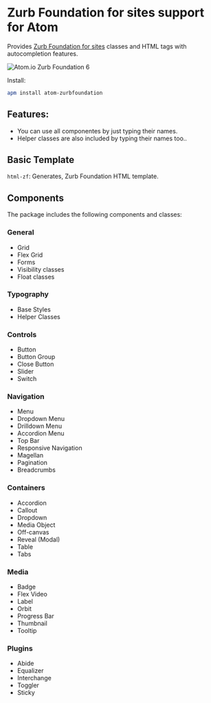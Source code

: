 # Zurb Foundation for sites support for Atom

Provides [Zurb Foundation for sites][1] classes and HTML tags with autocompletion features.

![Atom.io Zurb Foundation 6](https://github.com/GBratsos/atom-zurbfoundation/blob/master/image.jpg?raw=true)

Install:
```bash
apm install atom-zurbfoundation
```

## Features:

  - You can use all componentes by just typing their names.
  - Helper classes are also included by typing their names too..


## Basic Template

  `html-zf`: Generates, Zurb Foundation HTML template.

## Components

The package includes the following components and classes:

### General

  - Grid
  - Flex Grid
  - Forms
  - Visibility classes
  - Float classes

### Typography

  - Base Styles
  - Helper Classes

### Controls

  - Button
  - Button Group
  - Close Button
  - Slider
  - Switch

### Navigation

  - Menu
  - Dropdown Menu
  - Drilldown Menu
  - Accordion Menu
  - Top Bar
  - Responsive Navigation
  - Magellan
  - Pagination
  - Breadcrumbs

### Containers

  - Accordion
  - Callout
  - Dropdown
  - Media Object
  - Off-canvas
  - Reveal (Modal)
  - Table
  - Tabs

### Media

  - Badge
  - Flex Video
  - Label
  - Orbit
  - Progress Bar
  - Thumbnail
  - Tooltip

### Plugins

  - Abide
  - Equalizer
  - Interchange
  - Toggler
  - Sticky   


[1]: http://foundation.zurb.com/
[2]: https://github.com/atom/snippets/issues/15
